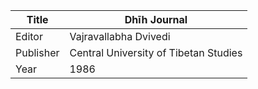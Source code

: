|Title | Dhīh Journal 
| --- | --- 
|Editor | Vajravallabha Dvivedi
|Publisher | Central University of Tibetan Studies
|Year | 1986
